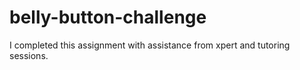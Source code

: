 # belly-button-challenge

I completed this assignment with assistance from xpert and tutoring sessions.
